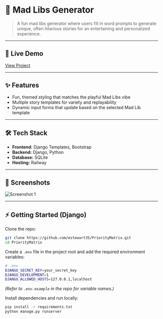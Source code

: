 # 📌 Mad Libs Generator

> A fun mad libs generator where users fill in word prompts to generate unique, often hilarious stories for an entertaining and personalized experience. 

---

## 🚀 Live Demo  
[View Project](https://madlibs.up.railway.app/)

---

## ✨ Features  
- Fun, themed styling that matches the playful Mad Libs vibe
- Multiple story templates for variety and replayability
- Dynamic input forms that update based on the selected Mad Lib template

---

## 🛠️ Tech Stack  
- **Frontend:** Django Templates, Bootstrap
- **Backend:** Django, Python
- **Database:** SQLite
- **Hosting:** Railway  

---

## 📸 Screenshots  
![Screenshot 1](https://ethanstewart.dev/mockups/madlibs_mockup_dark.svg) 

---

## ⚡ Getting Started (Django)

Clone the repo:  
```bash
git clone https://github.com/estewart35/PriorityMatrix.git
cd PriorityMatrix
```

Create a `.env` file in the project root and add the required environment variables:
```bash
# .env
DJANGO_SECRET_KEY=your_secret_key
DJANGO_DEVELOPMENT=1
DJANGO_ALLOWED_HOSTS=127.0.0.1,localhost
```
*(Refer to `.env.example` in the repo for variable names.)*

Install dependencies and run locally:
```bash
pip install -r requirements.txt
python manage.py runserver
```
